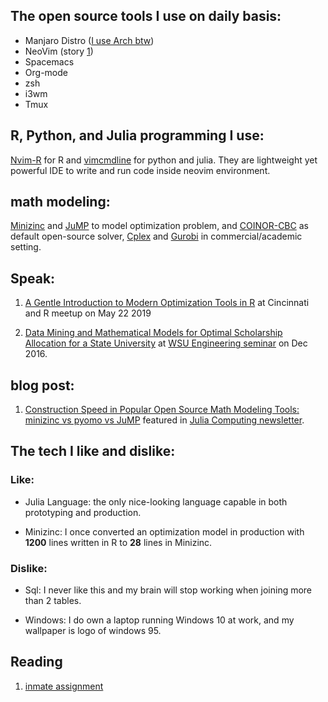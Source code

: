 ## The open source tools I use on daily basis:
* Manjaro Distro ([I use Arch btw](https://www.redbubble.com/people/rodebubbel/works/31716594-i-use-arch?p=sticker))
* NeoVim (story [1](https://bit.ly/2MQSAh3))
* Spacemacs
* Org-mode
* zsh
* i3wm
* Tmux

## R, Python, and Julia programming I use:
[Nvim-R](https://github.com/jalvesaq/Nvim-R) for R and
[vimcmdline](https://github.com/jalvesaq/vimcmdline) for python and julia.
They are lightweight yet powerful IDE to write and run code inside neovim
environment.  

## math modeling:
[Minizinc](https://github.com/MiniZinc) and [JuMP](https://github.com/JuliaOpt/JuMP.jl) to model
optimization problem, and [COINOR-CBC](https://github.com/coin-or/Cbc) as
default open-source solver, [Cplex](https://www.ibm.com/analytics/cplex-optimizer) and [Gurobi](https://www.gurobi.com/) in commercial/academic setting.


## Speak:
1. [A Gentle Introduction to Modern Optimization Tools in R](https://github.com/shuaiwang88/intro_optimization_CinDay_R_meetup_May_22_2019/blob/master/Gental_Intro_Optimization_R.pdf)
at Cincinnati and R meetup on May 22 2019

2. [Data Mining and Mathematical Models for Optimal Scholarship Allocation for a State University](https://github.com/shuaiwang88/dissertation/blob/master/Seminar_Presentation.pdf)
at [WSU Engineering seminar](https://josephcslater.github.io/josephcslater/classes/speakers/Wang.html) on Dec 2016.

## blog post:
1. [Construction Speed in Popular Open Source Math Modeling Tools: minizinc vs
   pyomo vs JuMP](https://bit.ly/30Np80u) featured in [Julia Computing newsletter](https://juliacomputing.com/blog/2019/10/03/october-newsletter.html).  


## The tech I like and dislike:
### Like:
* Julia Language: the only nice-looking language capable in both prototyping and production.

* Minizinc: I once converted an optimization model in production with **1200** lines written in R to **28** lines in Minizinc.

### Dislike:
* Sql: I never like this and my brain will stop working when joining more than 2 tables.

* Windows: I do own a laptop running Windows 10 at work, and my wallpaper is logo of windows 95.

## Reading
1. [inmate assignment](http://www.optimization-online.org/DB_FILE/2017/10/6308.pdf)
